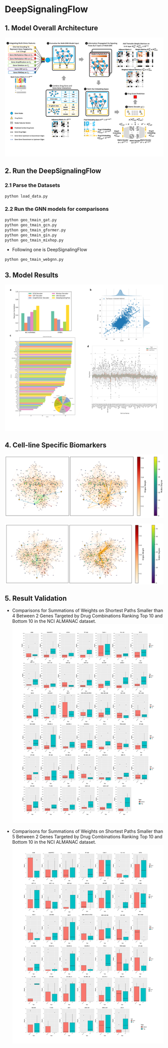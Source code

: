 # DeepSignalingFlow

## 1. Model Overall Architecture
![](./figures/Figure1.png)

## 2. Run the DeepSignalingFlow
### 2.1 Parse the Datasets
```
python load_data.py
```

### 2.2 Run the GNN models for comparisons
```
python geo_tmain_gat.py
python geo_tmain_gcn.py
python geo_tmain_gformer.py
python geo_tmain_gin.py
python geo_tmain_mixhop.py
```
* Following one is DeepSignalingFlow
```
python geo_tmain_webgnn.py 
```

## 3. Model Results
![](./figures/Figure2.png)

## 4. Cell-line Specific Biomarkers
![](./figures/Figure3.png)

![](./figures/Figure4.png)

## 5. Result Validation
* Comparisons for Summations of Weights on Shortest Paths Smaller than 4 Between 2 Genes Targeted by Drug Combinations Ranking Top 10 and Bottom 10 in the NCI ALMANAC dataset.
![](./figures/Figure5.png)

* Comparisons for Summations of Weights on Shortest Paths Smaller than 5 Between 2 Genes Targeted by Drug Combinations Ranking Top 10 and Bottom 10 in the NCI ALMANAC dataset.
![](./figures/Figure6.png)